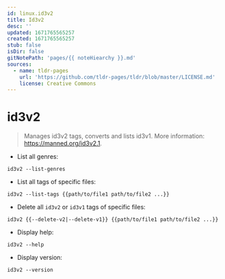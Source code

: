```yaml
---
id: linux.id3v2
title: Id3v2
desc: ''
updated: 1671765565257
created: 1671765565257
stub: false
isDir: false
gitNotePath: 'pages/{{ noteHiearchy }}.md'
sources:
  - name: tldr-pages
    url: 'https://github.com/tldr-pages/tldr/blob/master/LICENSE.md'
    license: Creative Commons
---
```

# id3v2

> Manages id3v2 tags, converts and lists id3v1.
> More information: <https://manned.org/id3v2.1>.

- List all genres:

`id3v2 ‐‐list‐genres`

- List all tags of specific files:

`id3v2 --list-tags {{path/to/file1 path/to/file2 ...}}`

- Delete all `id3v2` or `id3v1` tags of specific files:

`id3v2 {{--delete‐v2|--delete‐v1}} {{path/to/file1 path/to/file2 ...}}`

- Display help:

`id3v2 --help`

- Display version:

`id3v2 ‐‐version`

